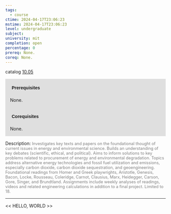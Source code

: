 ```yaml
---
tags:
  - course
ctime: 2024-04-17T23:06:23
mstime: 2024-04-17T23:06:23
level: undergraduate
subject: 
university: mit
completion: open
percentage: 0
prereq: None.
coreq: None.
---
```


catalog [10.05](http://student.mit.edu/catalog/m10a.html#10.05)

<span style="display: block; padding: 15px; background-color: rgb(100, 100, 100, 0.2);"><font id="m_prereq342_0" style="display: block; font-family: Arial, sans-serif; font-weight: bold; padding: 5px">Prerequisites</font><br><span id="prereq342_0">None.</span></span>
<span style="display: block; padding: 15px; background-color: rgb(100, 100, 100, 0.2);"><font id="m_coreq342_0" style="display: block; font-family: Arial, sans-serif; font-weight: bold; padding: 5px">Corequisites</font><br><span id="coreq342_0">None.</span></span>

<font style="">Description:</font>
<font style="color: grey; font-size: 0.8rem;">Investigates key texts and papers on the foundational thought of current issues in energy and environmental science. Builds an understanding of key debates (scientific, ethical, and political). Aims to inform solutions to key problems related to procurement of energy and environmental degradation. Topics address alternative energy technologies and fossil fuel utilization and emissions, especially carbon dioxide, carbon dioxide sequestration, and geoengineering. Foundational readings from Homer and Greek playwrights, Aristotle, Genesis, Bacon, Locke, Rousseau, Coleridge, Carnot, Clausius, Marx, Heidegger, Carson, Gore, Singer, and Brundtland. Assignments include weekly analyses of readings, videos and related engineering calculations in addition to a final project. Limited to 18.</font>



---

<< HELLO, WORLD >>
